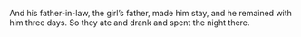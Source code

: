 And his father-in-law, the girl’s father, made him stay, and he remained with him three days. So they ate and drank and spent the night there.
